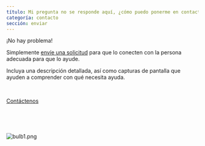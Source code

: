 ```yaml
---
título: Mi pregunta no se responde aquí, ¿cómo puedo ponerme en contacto con el servicio de asistencia?
categoría: contacto
sección: enviar
---
```

¡No hay problema! 

Simplemente [envíe una solicitud](https://help.Studycat.com/hc/en-gb/requests/new) para que lo conecten con la persona adecuada para que lo ayude.

Incluya una descripción detallada, así como capturas de pantalla que ayuden a comprender con qué necesita ayuda.

 

[Contáctenos](https://help.Studycat.com/hc/en-gb/requests/new)

 

 

![bulb1.png](https://help.Studycat.com/hc/article_attachments/31662880176025)
